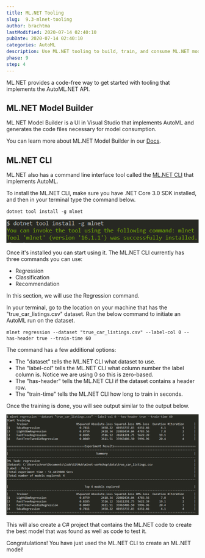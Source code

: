 ```yaml
---
title: ML.NET Tooling
slug:  9.3-mlnet-tooling
author: brachtma
lastModified: 2020-07-14 02:40:10
pubDate: 2020-07-14 02:40:10
categories: AutoML
description: Use ML.NET tooling to build, train, and consume ML.NET models. 
phase: 9
step: 4
---
```



ML.NET provides a code-free way to get started with tooling that implements the AutoML.NET API.

## ML.NET Model Builder

ML.NET Model Builder is a UI in Visual Studio that implements AutoML and generates the code files necessary for model consumption.

You can learn more about ML.NET Model Builder in our [Docs](https://docs.microsoft.com/dotnet/machine-learning/automate-training-with-model-builder).

## ML.NET CLI

ML.NET also has a command line interface tool called the [ML.NET CLI](https://docs.microsoft.com/dotnet/machine-learning/automate-training-with-cli) that implements AutoML.

To install the ML.NET CLI, make sure you have .NET Core 3.0 SDK installed, and then in your terminal type the command below.

```console
dotnet tool install -g mlnet
```

![ML.NET CLI Install](./media/mlnet-cli-install.png)

Once it's installed you can start using it. The ML.NET CLI currently has three commands you can use:
 - Regression
 - Classification
 - Recommendation

 In this section, we will use the Regression command.

 In your terminal, go to the location on your machine that has the "true_car_listings.csv" dataset. Run the below command to initiate an AutoML run on the dataset.

 ```console
mlnet regression --dataset "true_car_listings.csv" --label-col 0 --has-header true --train-time 60
```

The command has a few additional options:
- The "dataset" tells the ML.NET CLI what dataset to use.
- The "label-col" tells the ML.NET CLI what column number the label column is. Notice we are using 0 so this is zero-based.
- The "has-header" tells the ML.NET CLI if the dataset contains a header row.
- The "train-time" tells the ML.NET CLI how long to train in seconds.

Once the training is done, you will see output similar to the output below.

![ML.NET CLI Output](./media/mlnet-cli-output.png)

This will also create a C# project that contains the ML.NET code to create the best model that was found as well as code to test it.

Congratulations! You have just used the ML.NET CLI to create an ML.NET model!
